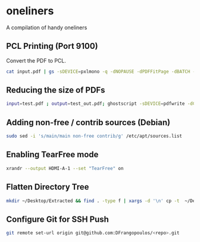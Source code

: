 # oneliners
A compilation of handy oneliners


## PCL Printing (Port 9100)
Convert the PDF to PCL.
```bash
cat input.pdf | gs -sDEVICE=pxlmono -q -dNOPAUSE -dPDFFitPage -dBATCH -sPAPERSIZE=a4 -sOutputFile=- - | nc -w1 <printer_ip> 9100
```
## Reducing the size of PDFs
```bash
input=test.pdf ; output=test_out.pdf; ghostscript -sDEVICE=pdfwrite -dCompatibilityLevel=1.4 -dPDFSETTINGS=/printer -dNOPAUSE -dQUIET -dBATCH -sOutputFile=/tmp/gs_output.pdf $input && pdf2ps /tmp/gs_output.pdf - | ps2pdf - $output
```
## Adding non-free / contrib sources (Debian)
```bash
sudo sed -i 's/main/main non-free contrib/g' /etc/apt/sources.list
```
## Enabling TearFree mode
```bash
xrandr --output HDMI-A-1 --set "TearFree" on
```
## Flatten Directory Tree
```bash
mkdir ~/Desktop/Extracted && find . -type f | xargs -d '\n' cp -t  ~/Desktop/Extracted/
```

## Configure Git for SSH Push
```bash
git remote set-url origin git@github.com:DFrangopoulos/<repo>.git
```
